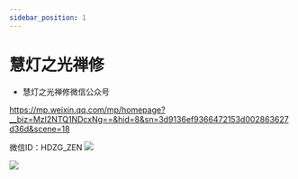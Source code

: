 ```yaml
---
sidebar_position: 1
---
```


# 慧灯之光禅修


- 慧灯之光禅修微信公众号
  
https://mp.weixin.qq.com/mp/homepage?__biz=MzI2NTQ1NDcxNg==&hid=8&sn=3d9136ef9366472153d002863627d36d&scene=18

微信ID：HDZG_ZEN ![](/img/hdzg_zen_wechat.png)

![](/img/hdcxb_book1.jpg)